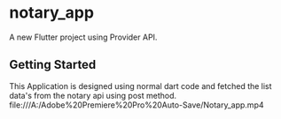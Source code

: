 # notary_app

A new Flutter project using Provider API.

## Getting Started
This Application is designed using normal dart code and fetched the list data's from the notary api using post method.
file:///A:/Adobe%20Premiere%20Pro%20Auto-Save/Notary_app.mp4
